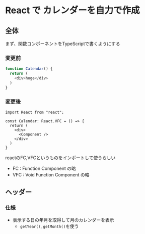 # React で カレンダーを自力で作成

## 全体

まず、関数コンポーネントをTypeScriptで書くようにする

### 変更前

```js
function Calendar() {
  return (
    <div>hoge</div>
  )
}
```

### 変更後

```tsx
import React from "react";

const Calendar: React.VFC = () => {
  return (
    <div>
      <Component />
    </div>
  )
}
```

reactのFC,VFCというものをインポートして使うらしい

- FC  : Function Component の略
- VFC : Void Function Component の略

## ヘッダー

### 仕様

- 表示する日の年月を取得して月のカレンダーを表示
  - `getYear()`, `getMonth()`を使う
